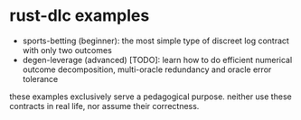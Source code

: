 # rust-dlc examples

* sports-betting (beginner): the most simple type of discreet log contract with only two outcomes
* degen-leverage (advanced) [TODO]: learn how to do efficient numerical outcome decomposition, multi-oracle redundancy and oracle error tolerance

these examples exclusively serve a pedagogical purpose. neither use these contracts in real life, nor assume their correctness.
